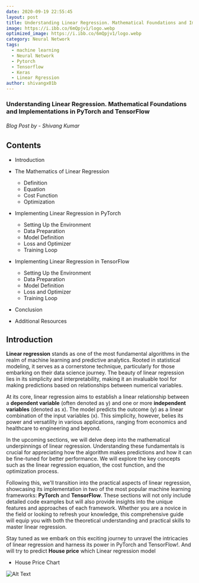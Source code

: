 ```yaml
---
date: 2020-09-19 22:55:45
layout: post
title: Understanding Linear Regression. Mathematical Foundations and Implementations in PyTorch and TensorFlow
image: https://i.ibb.co/6mQpjv1/logo.webp
optimized_image: https://i.ibb.co/6mQpjv1/logo.webp
category: Neural Network
tags:
  - machine learning
  - Neural Network
  - Pytorch
  - Tensorflow
  - Keras
  - Linear Rgression
author: shivangx01b
---
```


### Understanding Linear Regression. Mathematical Foundations and Implementations in PyTorch and TensorFlow
###### Blog Post by - Shivang Kumar

## Contents

- Introduction

- The Mathematics of Linear Regression
    - Definition
    - Equation
    - Cost Function
    - Optimization

- Implementing Linear Regression in PyTorch
    - Setting Up the Environment
    - Data Preparation
    - Model Definition
    - Loss and Optimizer
    - Training Loop
    
- Implementing Linear Regression in TensorFlow
    - Setting Up the Environment
    - Data Preparation
    - Model Definition
    - Loss and Optimizer
    - Training Loop
    
- Conclusion

- Additional Resources

## Introduction

**Linear regression** stands as one of the most fundamental algorithms in the realm of machine learning and predictive analytics. Rooted in statistical modeling, it serves as a cornerstone technique, particularly for those embarking on their data science journey. The beauty of linear regression lies in its simplicity and interpretability, making it an invaluable tool for making predictions based on relationships between numerical variables.

At its core, linear regression aims to establish a linear relationship between a **dependent variable** (often denoted as y) and one or more **independent variables** (denoted as x). The model predicts the outcome (y) as a linear combination of the input variables (x). This simplicity, however, belies its power and versatility in various applications, ranging from economics and healthcare to engineering and beyond.

In the upcoming sections, we will delve deep into the mathematical underpinnings of linear regression. Understanding these fundamentals is crucial for appreciating how the algorithm makes predictions and how it can be fine-tuned for better performance. We will explore the key concepts such as the linear regression equation, the cost function, and the optimization process.

Following this, we'll transition into the practical aspects of linear regression, showcasing its implementation in two of the most popular machine learning frameworks: **PyTorch** and **TensorFlow**. These sections will not only include detailed code examples but will also provide insights into the unique features and approaches of each framework. Whether you are a novice in the field or looking to refresh your knowledge, this comprehensive guide will equip you with both the theoretical understanding and practical skills to master linear regression.

Stay tuned as we embark on this exciting journey to unravel the intricacies of linear regression and harness its power in PyTorch and TensorFlow!. And will try to predict **House price** which Linear regression model

- House Price Chart

![Alt Text](https://i.ibb.co/n3BZ9TG/house.webp)








